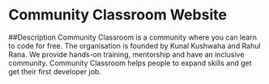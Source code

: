 # Community Classroom Website
##Description
Community Classroom is a community where you can learn to code for free. The organisation is founded by Kunal Kushwaha and Rahul Rana. We provide hands-on training, mentorship and have an inclusive community.
Community Classroom helps people to expand skills and get get their first developer job.

